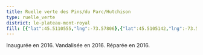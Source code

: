 ```yaml
---
title: Ruelle verte des Pins/du Parc/Hutchison
type: ruelle_verte
district: le-plateau-mont-royal
fill: [{"lat":45.5110555,"lng":-73.57806},{"lat":45.5105142,"lng":-73.5769361},{"lat":45.5107924,"lng":-73.5766679}]
---
```


Inaugurée en 2016. Vandalisée en 2016. Réparée en 2016. 